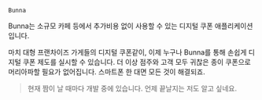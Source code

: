 `Bunna`

Bunna는 소규모 카페 등에서 추가비용 없이 사용할 수 있는 디지털 쿠폰 애플리케이션 입니다.

마치 대형 프랜차이즈 가게들의 디지털 쿠폰같이, 이제 누구나 Bunna를 통해 손쉽게 디지털 쿠폰 제도를 실시할 수 있습니다. 더 이상 점주와 고객 모두 귀찮은 종이 쿠폰으로 머리아파할 필요가 없어집니다. 스마트폰 한 대면 모든 것이 해결되죠.

> 현재 짬이 날 때마다 개발 중에 있습니다. 언제 끝날지는 저도 알고 싶네요.
